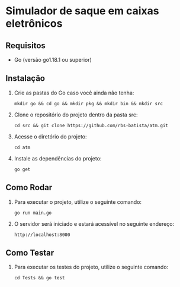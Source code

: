 # Simulador de saque em caixas eletrônicos

## Requisitos

- Go (versão go1.18.1 ou superior)

## Instalação
1. Crie as pastas do Go caso você ainda não tenha:
   
   ```
   mkdir go && cd go && mkdir pkg && mkdir bin && mkdir src
   
   ```
   
2. Clone o repositório do projeto dentro da pasta src:

   ```
   cd src && git clone https://github.com/rbs-batista/atm.git
   
   ```

3. Acesse o diretório do projeto:

   ```
   cd atm
   ```

3. Instale as dependências do projeto:

   ```
   go get
   ```
## Como Rodar

1. Para executar o projeto, utilize o seguinte comando:

   ```
   go run main.go
   ```

2. O servidor será iniciado e estará acessível no seguinte endereço:

   ```
   http://localhost:8000
   ```

## Como Testar

1. Para executar os testes do projeto, utilize o seguinte comando:

   ```
   cd Tests && go test
   ```
